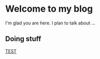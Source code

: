 # Welcome to my blog

I'm glad you are here. I plan to talk about ...

## Doing stuff

[TEST](test)
